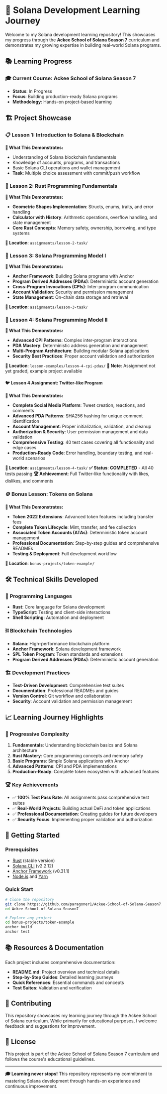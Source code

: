 # 🚀 Solana Development Learning Journey

Welcome to my Solana development learning repository! This showcases my progress through the **Ackee School of Solana Season 7** curriculum and demonstrates my growing expertise in building real-world Solana programs.

## 📚 Learning Progress

### 🎓 Current Course: Ackee School of Solana Season 7
- **Status**: In Progress
- **Focus**: Building production-ready Solana programs
- **Methodology**: Hands-on project-based learning

## 🏗️ Project Showcase

### 📋 Lesson 1: Introduction to Solana & Blockchain
**🎯 What This Demonstrates:**
- Understanding of Solana blockchain fundamentals
- Knowledge of accounts, programs, and transactions
- Basic Solana CLI operations and wallet management
- **Task**: Multiple choice assessment with commit/push workflow

### 🔧 Lesson 2: Rust Programming Fundamentals
**🎯 What This Demonstrates:**
- **Geometric Shapes Implementation**: Structs, enums, traits, and error handling
- **Calculator with History**: Arithmetic operations, overflow handling, and state management
- **Core Rust Concepts**: Memory safety, ownership, borrowing, and type systems

**🔗 Location**: `assignments/lesson-2-task/`

### 🏦 Lesson 3: Solana Programming Model I
**🎯 What This Demonstrates:**
- **Anchor Framework**: Building Solana programs with Anchor
- **Program Derived Addresses (PDAs)**: Deterministic account generation
- **Cross-Program Invocations (CPIs)**: Inter-program communication
- **Account Validation**: Security and permission management
- **State Management**: On-chain data storage and retrieval

**🔗 Location**: `assignments/lesson-3-task/`

### 🔗 Lesson 4: Solana Programming Model II
**🎯 What This Demonstrates:**
- **Advanced CPI Patterns**: Complex inter-program interactions
- **PDA Mastery**: Deterministic address generation and management
- **Multi-Program Architecture**: Building modular Solana applications
- **Security Best Practices**: Proper account validation and authorization

**🔗 Location**: `lesson-examples/lesson-4-cpi-pdas/`
**📝 Note**: Assignment not yet graded, example project available

#### 🐦 **Lesson 4 Assignment: Twitter-like Program**
**🎯 What This Demonstrates:**
- **Complete Social Media Platform**: Tweet creation, reactions, and comments
- **Advanced PDA Patterns**: SHA256 hashing for unique comment identification
- **Account Management**: Proper initialization, validation, and cleanup
- **Authorization & Security**: User permission management and data validation
- **Comprehensive Testing**: 40 test cases covering all functionality and edge cases
- **Production-Ready Code**: Error handling, boundary testing, and real-world scenarios

**🔗 Location**: `assignments/lesson-4-task/`
**✅ Status**: **COMPLETED** - All 40 tests passing
**🏆 Achievement**: Full Twitter-like functionality with likes, dislikes, and comments

### 🪙 Bonus Lesson: Tokens on Solana
**🎯 What This Demonstrates:**
- **Token 2022 Extensions**: Advanced token features including transfer fees
- **Complete Token Lifecycle**: Mint, transfer, and fee collection
- **Associated Token Accounts (ATAs)**: Deterministic token account management
- **Professional Documentation**: Step-by-step guides and comprehensive READMEs
- **Testing & Deployment**: Full development workflow

**🔗 Location**: `bonus-projects/token-example/`

## 🛠️ Technical Skills Developed

### 🔧 **Programming Languages**
- **Rust**: Core language for Solana development
- **TypeScript**: Testing and client-side interactions
- **Shell Scripting**: Automation and deployment

### ⛓️ **Blockchain Technologies**
- **Solana**: High-performance blockchain platform
- **Anchor Framework**: Solana development framework
- **SPL Token Program**: Token standards and extensions
- **Program Derived Addresses (PDAs)**: Deterministic account generation

### 🏗️ **Development Practices**
- **Test-Driven Development**: Comprehensive test suites
- **Documentation**: Professional READMEs and guides
- **Version Control**: Git workflow and collaboration
- **Security**: Account validation and permission management

## 📈 Learning Journey Highlights

### 🎯 **Progressive Complexity**
1. **Fundamentals**: Understanding blockchain basics and Solana architecture
2. **Rust Mastery**: Core programming concepts and memory safety
3. **Basic Programs**: Simple Solana applications with Anchor
4. **Advanced Patterns**: CPI and PDA implementations
5. **Production-Ready**: Complete token ecosystem with advanced features

### 🏆 **Key Achievements**
- ✅ **100% Test Pass Rate**: All assignments pass comprehensive test suites
- ✅ **Real-World Projects**: Building actual DeFi and token applications
- ✅ **Professional Documentation**: Creating guides for future developers
- ✅ **Security Focus**: Implementing proper validation and authorization

## 🚀 Getting Started

### Prerequisites
- [Rust](https://www.rust-lang.org/tools/install) (stable version)
- [Solana CLI](https://docs.solana.com/cli/install-solana-cli-tools) (v2.2.12)
- [Anchor Framework](https://www.anchor-lang.com/docs/installation) (v0.31.1)
- [Node.js](https://nodejs.org/) and [Yarn](https://yarnpkg.com/)

### Quick Start
```bash
# Clone the repository
git clone https://github.com/paragoner1/Ackee-School-of-Solana-Season7.git
cd Ackee-School-of-Solana-Season7

# Explore any project
cd bonus-projects/token-example
anchor build
anchor test
```

## 📚 Resources & Documentation

Each project includes comprehensive documentation:
- **README.md**: Project overview and technical details
- **Step-by-Step Guides**: Detailed learning journeys
- **Quick References**: Essential commands and concepts
- **Test Suites**: Validation and verification

## 🤝 Contributing

This repository showcases my learning journey through the Ackee School of Solana curriculum. While primarily for educational purposes, I welcome feedback and suggestions for improvement.

## 📄 License

This project is part of the Ackee School of Solana Season 7 curriculum and follows the course's educational guidelines.

---

**🎓 Learning never stops!** This repository represents my commitment to mastering Solana development through hands-on experience and continuous improvement.
